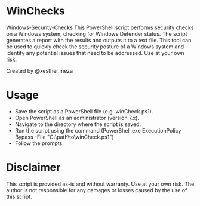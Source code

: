 # WinChecks
Windows-Security-Checks
This PowerShell script performs security checks on a Windows system, checking for Windows Defender status. The script generates a report with the results and outputs it to a text file. This tool can be used to quickly check the security posture of a Windows system and identify any potential issues that need to be addressed. Use at your own risk.

Created by @xesther.meza

# Usage
- Save the script as a PowerShell file (e.g. winCheck.ps1).
- Open PowerShell as an administrator (version 7.x).
- Navigate to the directory where the script is saved.
- Run the script using the command (PowerShell.exe ExecutionPolicy Bypass -File "C:\path\to\winCheck.ps1")
- Follow the prompts.

# Disclaimer
This script is provided as-is and without warranty. Use at your own risk. The author is not responsible for any damages or losses caused by the use of this script.
